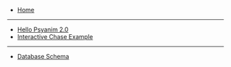 <!-- docs/_sidebar.md -->

* [Home](/ "Psyanim 2.0")
---
* [Hello Psyanim 2.0](/overview/hello_psyanim_2.md "Hello Psyanim 2.0")
* [Interactive Chase Example](/overview/interactive_example.md "Interactive Chase")
---
* [Database Schema](/overview/database_schema.md "Database Schema")